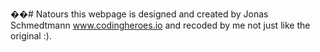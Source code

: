 ��# Natours
this webpage is designed and created by Jonas Schmedtmann www.codingheroes.io and recoded by me not just like the original :).
